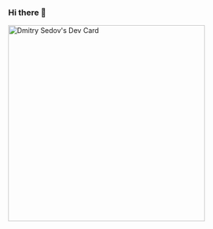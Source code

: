 ### Hi there 👋

<a href="https://app.daily.dev/youtoo"><img src="https://api.daily.dev/devcards/6645a666735949cbae9c6123fb36cd89.png?r=csr" width="400" alt="Dmitry Sedov's Dev Card"/></a>

<!--
**sedovdmitry/sedovdmitry** is a ✨ _special_ ✨ repository because its `README.md` (this file) appears on your GitHub profile.

Here are some ideas to get you started:

- 🔭 I’m currently working on ...
- 🌱 I’m currently learning ...
- 👯 I’m looking to collaborate on ...
- 🤔 I’m looking for help with ...
- 💬 Ask me about ...
- 📫 How to reach me: ...
- 😄 Pronouns: ...
- ⚡ Fun fact: ...
-->
